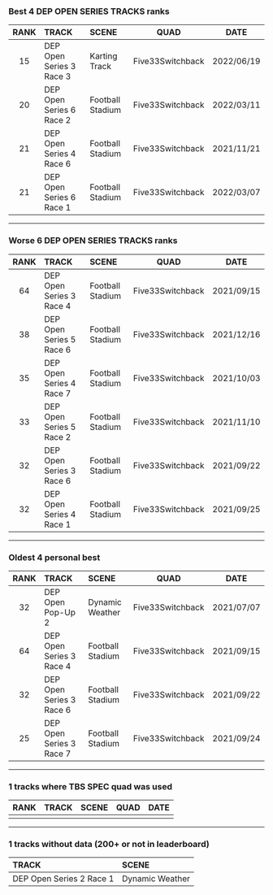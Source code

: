 ### Best 4 DEP OPEN SERIES TRACKS ranks
|RANK|TRACK|SCENE|QUAD|DATE|
|:---:|:---|:---|:---:|:---:|
|15|DEP Open Series 3 Race 3|Karting Track|Five33Switchback|2022/06/19|
|20|DEP Open Series 6 Race 2|Football Stadium|Five33Switchback|2022/03/11|
|21|DEP Open Series 4 Race 6|Football Stadium|Five33Switchback|2021/11/21|
|21|DEP Open Series 6 Race 1|Football Stadium|Five33Switchback|2022/03/07|
---
### Worse 6 DEP OPEN SERIES TRACKS ranks
|RANK|TRACK|SCENE|QUAD|DATE|
|:---:|:---|:---|:---:|:---:|
|64|DEP Open Series 3 Race 4|Football Stadium|Five33Switchback|2021/09/15|
|38|DEP Open Series 5 Race 6|Football Stadium|Five33Switchback|2021/12/16|
|35|DEP Open Series 4 Race 7|Football Stadium|Five33Switchback|2021/10/03|
|33|DEP Open Series 5 Race 2|Football Stadium|Five33Switchback|2021/11/10|
|32|DEP Open Series 3 Race 6|Football Stadium|Five33Switchback|2021/09/22|
|32|DEP Open Series 4 Race 1|Football Stadium|Five33Switchback|2021/09/25|
---
### Oldest 4 personal best
|RANK|TRACK|SCENE|QUAD|DATE|
|:---:|:---|:---|:---:|:---:|
|32|DEP Open Pop-Up 2|Dynamic Weather|Five33Switchback|2021/07/07|
|64|DEP Open Series 3 Race 4|Football Stadium|Five33Switchback|2021/09/15|
|32|DEP Open Series 3 Race 6|Football Stadium|Five33Switchback|2021/09/22|
|25|DEP Open Series 3 Race 7|Football Stadium|Five33Switchback|2021/09/24|
---
### 1 tracks where TBS SPEC quad was used
|RANK|TRACK|SCENE|QUAD|DATE|
|:---:|:---|:---|:---:|:---:|
||||||
---
### 1 tracks without data (200+ or not in leaderboard)
|TRACK|SCENE|
|:---|:---|
|DEP Open Series 2 Race 1|Dynamic Weather|
